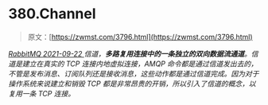 <!--yml
category: 未分类
date: 0001-01-01 00:00:00
-->

# 380.Channel

> 原文：[https://zwmst.com/3796.html](https://zwmst.com/3796.html)

   [ *RabbitMQ* ](https://zwmst.com/rabbitmq)*[ <time datetime="2021-09-23T00:52:54+08:00"> 2021-09-22 </time> ](https://zwmst.com/3796.html)  信道，**多路复用连接中的一条独立的双向数据流通道**。信道是建立在真实的 TCP 连接内地虚拟连接，AMQP 命令都是通过信道发出去的，不管是发布消息、订阅队列还是接收消息，这些动作都是通过信道完成。因为对于操作系统来说建立和销毁 TCP 都是非常昂贵的开销，所以引入了信道的概念，以复用一条 TCP 连接。*